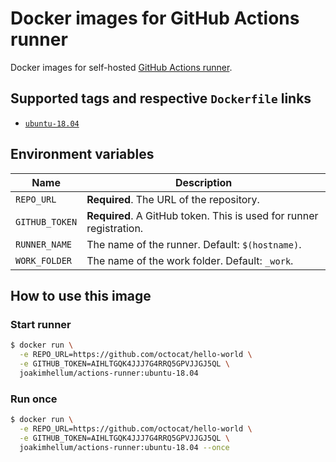 # Docker images for GitHub Actions runner

Docker images for self-hosted [GitHub Actions runner](https://help.github.com/en/github/automating-your-workflow-with-github-actions/hosting-your-own-runners).

## Supported tags and respective `Dockerfile` links

- [`ubuntu-18.04`](./ubuntu-18.04/Dockerfile)

## Environment variables

| Name | Description |
|---|---|
| `REPO_URL` | **Required**. The URL of the repository. |
| `GITHUB_TOKEN` | **Required**. A GitHub token. This is used for runner registration. |
| `RUNNER_NAME` | The name of the runner. Default: `$(hostname)`. |
| `WORK_FOLDER` | The name of the work folder. Default: `_work`. |

## How to use this image

### Start runner

```sh
$ docker run \
  -e REPO_URL=https://github.com/octocat/hello-world \
  -e GITHUB_TOKEN=AIHLTGQK4JJJ7G4RRQ5GPVJJGJ5QL \
  joakimhellum/actions-runner:ubuntu-18.04
```

### Run once 

```sh
$ docker run \
  -e REPO_URL=https://github.com/octocat/hello-world \
  -e GITHUB_TOKEN=AIHLTGQK4JJJ7G4RRQ5GPVJJGJ5QL \
  joakimhellum/actions-runner:ubuntu-18.04 --once
```
